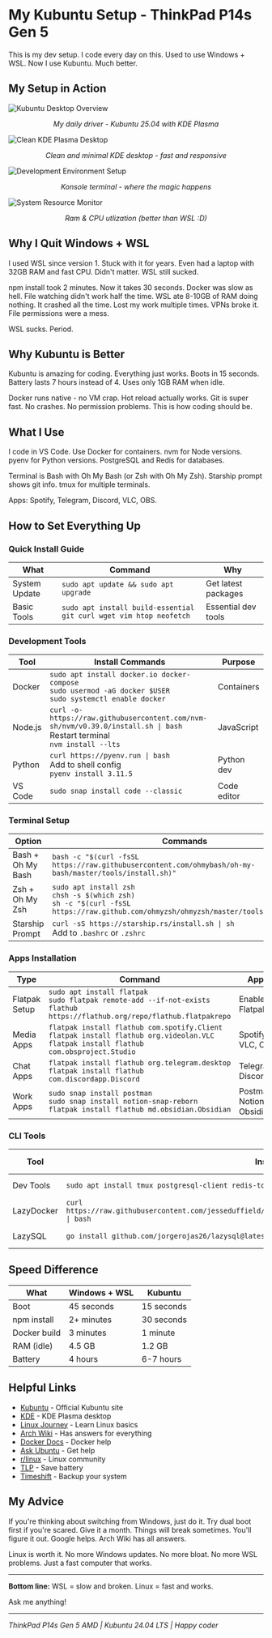 # My Kubuntu Setup - ThinkPad P14s Gen 5

This is my dev setup. I code every day on this. Used to use Windows + WSL. Now I use Kubuntu. Much better.

## My Setup in Action

![Kubuntu Desktop Overview](./assets/4.png)
<p align="center"><i>My daily driver - Kubuntu 25.04 with KDE Plasma</i></p>

![Clean KDE Plasma Desktop](./assets/1.png)
<p align="center"><i>Clean and minimal KDE desktop - fast and responsive</i></p>

![Development Environment Setup](./assets/2.png)
<p align="center"><i>Konsole terminal - where the magic happens</i></p>

![System Resource Monitor](./assets/3.png)
<p align="center"><i>Ram & CPU utlization (better than WSL :D)</i></p>

## Why I Quit Windows + WSL

I used WSL since version 1. Stuck with it for years. Even had a laptop with 32GB RAM and fast CPU. Didn't matter. WSL still sucked.

npm install took 2 minutes. Now it takes 30 seconds. Docker was slow as hell. File watching didn't work half the time. WSL ate 8-10GB of RAM doing nothing. It crashed all the time. Lost my work multiple times. VPNs broke it. File permissions were a mess.

WSL sucks. Period.

## Why Kubuntu is Better

Kubuntu is amazing for coding. Everything just works. Boots in 15 seconds. Battery lasts 7 hours instead of 4. Uses only 1GB RAM when idle.

Docker runs native - no VM crap. Hot reload actually works. Git is super fast. No crashes. No permission problems. This is how coding should be.

## What I Use

I code in VS Code. Use Docker for containers. nvm for Node versions. pyenv for Python versions. PostgreSQL and Redis for databases.

Terminal is Bash with Oh My Bash (or Zsh with Oh My Zsh). Starship prompt shows git info. tmux for multiple terminals.

Apps: Spotify, Telegram, Discord, VLC, OBS.

## How to Set Everything Up

### Quick Install Guide

| What | Command | Why |
|------|---------|-----|
| System Update | `sudo apt update && sudo apt upgrade` | Get latest packages |
| Basic Tools | `sudo apt install build-essential git curl wget vim htop neofetch` | Essential dev tools |

### Development Tools

| Tool | Install Commands | Purpose |
|------|-----------------|---------|
| Docker | `sudo apt install docker.io docker-compose`<br>`sudo usermod -aG docker $USER`<br>`sudo systemctl enable docker` | Containers |
| Node.js | `curl -o- https://raw.githubusercontent.com/nvm-sh/nvm/v0.39.0/install.sh \| bash`<br>Restart terminal<br>`nvm install --lts` | JavaScript |
| Python | `curl https://pyenv.run \| bash`<br>Add to shell config<br>`pyenv install 3.11.5` | Python dev |
| VS Code | `sudo snap install code --classic` | Code editor |

### Terminal Setup

| Option | Commands | Result |
|--------|----------|--------|
| Bash + Oh My Bash | `bash -c "$(curl -fsSL https://raw.githubusercontent.com/ohmybash/oh-my-bash/master/tools/install.sh)"` | Better Bash |
| Zsh + Oh My Zsh | `sudo apt install zsh`<br>`chsh -s $(which zsh)`<br>`sh -c "$(curl -fsSL https://raw.github.com/ohmyzsh/ohmyzsh/master/tools/install.sh)"` | Better Zsh |
| Starship Prompt | `curl -sS https://starship.rs/install.sh \| sh`<br>Add to `.bashrc` or `.zshrc` | Cool prompt |

### Apps Installation

| Type | Command | Apps |
|------|---------|------|
| Flatpak Setup | `sudo apt install flatpak`<br>`sudo flatpak remote-add --if-not-exists flathub https://flathub.org/repo/flathub.flatpakrepo` | Enable Flatpak |
| Media Apps | `flatpak install flathub com.spotify.Client`<br>`flatpak install flathub org.videolan.VLC`<br>`flatpak install flathub com.obsproject.Studio` | Spotify, VLC, OBS |
| Chat Apps | `flatpak install flathub org.telegram.desktop`<br>`flatpak install flathub com.discordapp.Discord` | Telegram, Discord |
| Work Apps | `sudo snap install postman`<br>`sudo snap install notion-snap-reborn`<br>`flatpak install flathub md.obsidian.Obsidian` | Postman, Notion, Obsidian |

### CLI Tools

| Tool | Install | What it does |
|------|---------|--------------|
| Dev Tools | `sudo apt install tmux postgresql-client redis-tools httpie jq ripgrep` | Terminal tools |
| LazyDocker | `curl https://raw.githubusercontent.com/jesseduffield/lazydocker/master/scripts/install_update_linux.sh \| bash` | Docker UI |
| LazySQL | `go install github.com/jorgerojas26/lazysql@latest` | Database UI |

## Speed Difference

| What | Windows + WSL | Kubuntu |
|------|---------------|---------|
| Boot | 45 seconds | 15 seconds |
| npm install | 2+ minutes | 30 seconds |
| Docker build | 3 minutes | 1 minute |
| RAM (idle) | 4.5 GB | 1.2 GB |
| Battery | 4 hours | 6-7 hours |

## Helpful Links

* [Kubuntu](https://kubuntu.org/) - Official Kubuntu site
* [KDE](https://kde.org/) - KDE Plasma desktop
* [Linux Journey](https://linuxjourney.com/) - Learn Linux basics
* [Arch Wiki](https://wiki.archlinux.org/) - Has answers for everything  
* [Docker Docs](https://docs.docker.com/) - Docker help
* [Ask Ubuntu](https://askubuntu.com/) - Get help
* [r/linux](https://reddit.com/r/linux) - Linux community
* [TLP](https://linrunner.de/tlp/) - Save battery
* [Timeshift](https://github.com/linuxmint/timeshift) - Backup your system

## My Advice

If you're thinking about switching from Windows, just do it. Try dual boot first if you're scared. Give it a month. Things will break sometimes. You'll figure it out. Google helps. Arch Wiki has all answers.

Linux is worth it. No more Windows updates. No more bloat. No more WSL problems. Just a fast computer that works.

---

**Bottom line:** WSL = slow and broken. Linux = fast and works.

Ask me anything!

---

*ThinkPad P14s Gen 5 AMD | Kubuntu 24.04 LTS | Happy coder*